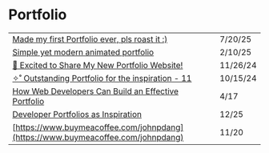 # Portfolio

|                                                                                                                                                                                |          |
| ------------------------------------------------------------------------------------------------------------------------------------------------------------------------------ | -------- |
| [Made my first Portfolio ever, pls roast it :)](https://app.daily.dev/posts/made-my-first-portfolio-ever-pls-roast-it--5djttqlsl)                                              | 7/20/25  |
| [Simple yet modern animated portfolio](https://app.daily.dev/posts/simple-yet-modern-animated-portfolio-kgkctjsdz)                                                             | 2/10/25  |
| [🎉 Excited to Share My New Portfolio Website!](https://app.daily.dev/posts/portfolio-website-xeabdescs)                                                                       | 11/26/24 |
| [✧˚ Outstanding Portfolio for the inspiration - 11](https://app.daily.dev/posts/outstanding-portfolio-for-the-inspiration---11-adusfqgnv)                                      | 10/15/24 |
| [How Web Developers Can Build an Effective Portfolio](https://javascript.plainenglish.io/how-web-developers-can-build-an-effective-portfolio-aed719927589)                     | 4/17     |
| [Developer Portfolios as Inspiration](https://dev.to/firangizg/developer-portfolios-as-inspiration-4p29?utm_source=digest_mailer\&utm_medium=email\&utm_campaign=digest_email) | 12/25    |
| [https://www.buymeacoffee.com/johnpdang](https://www.buymeacoffee.com/johnpdang)                                                                                               | 11/20    |
